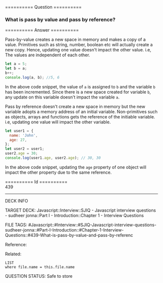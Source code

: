 ========== Question ==========  

### What is pass by value and pass by reference?  

========== Answer ==========  

Pass-by-value creates a new space in memory and makes a copy of a value.
Primitives such as string, number, boolean etc will actually create a new copy.
Hence, updating one value doesn't impact the other value. i.e, The values are
independent of each other.

```javascript
let a = 5;
let b = a;
b++;
console.log(a, b); //5, 6
```

In the above code snippet, the value of `a` is assigned to `b` and the variable
`b` has been incremented. Since there is a new space created for variable `b`,
any update on this variable doesn't impact the variable `a`.

Pass by reference doesn't create a new space in memory but the new variable
adopts a memory address of an initial variable. Non-primitives such as objects,
arrays and functions gets the reference of the initiable variable. i.e, updating
one value will impact the other variable.

```javascript
let user1 = {
  name: 'John',
  age: 27,
};
let user2 = user1;
user2.age = 30;
console.log(user1.age, user2.age); // 30, 30
```

In the above code snippet, updating the `age` property of one object will impact
the other property due to the same reference.

========== Id ==========  
439

---

DECK INFO

TARGET DECK: Javascript::Interview::SJIQ - Javascript interview questions - sudheer jonna::Part I - Introduction::Chapter 1 - Interview Questions

FILE TAGS: #Javascript::#Interview::#SJIQ-Javascript-interview-questions-sudheer-jonna::#Part-I-Introduction::#Chapter-1-Interview-Questions::#439-What-is-pass-by-value-and-pass-by-referenc

Reference:

Related:

```dataview
LIST
where file.name = this.file.name
```

QUESTION STATUS: Safe to store

